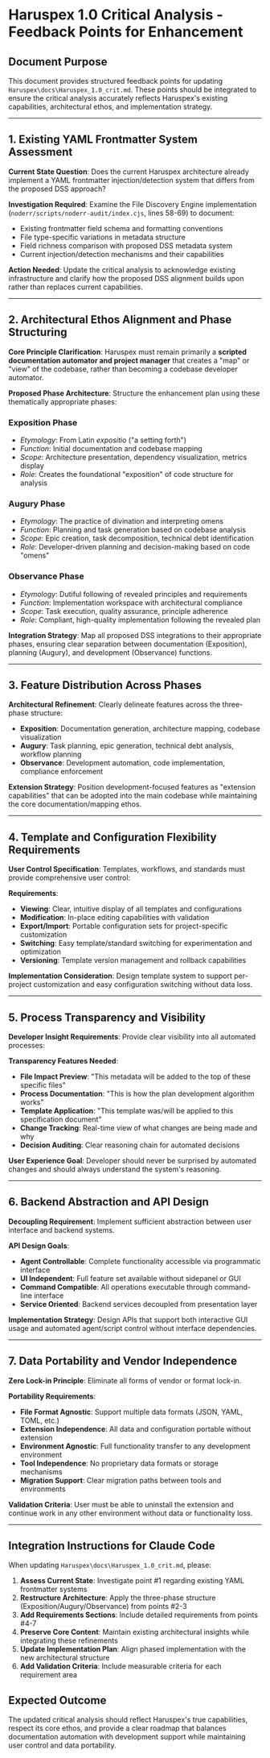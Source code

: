 # Haruspex 1.0 Critical Analysis - Feedback Points for Enhancement

## Document Purpose

This document provides structured feedback points for updating `Haruspex\docs\Haruspex_1.0_crit.md`. These points should be integrated to ensure the critical analysis accurately reflects Haruspex's existing capabilities, architectural ethos, and implementation strategy.

---

## 1. Existing YAML Frontmatter System Assessment

**Current State Question**: Does the current Haruspex architecture already implement a YAML frontmatter injection/detection system that differs from the proposed DSS approach?

**Investigation Required**: Examine the File Discovery Engine implementation (`noderr/scripts/noderr-audit/index.cjs`, lines 58-69) to document:

- Existing frontmatter field schema and formatting conventions
- File type-specific variations in metadata structure
- Field richness comparison with proposed DSS metadata system
- Current injection/detection mechanisms and their capabilities

**Action Needed**: Update the critical analysis to acknowledge existing infrastructure and clarify how the proposed DSS alignment builds upon rather than replaces current capabilities.

---

## 2. Architectural Ethos Alignment and Phase Structuring

**Core Principle Clarification**: Haruspex must remain primarily a **scripted documentation automator and project manager** that creates a "map" or "view" of the codebase, rather than becoming a codebase developer automator.

**Proposed Phase Architecture**: Structure the enhancement plan using these thematically appropriate phases:

### **Exposition Phase**

- *Etymology*: From Latin *expositio* ("a setting forth")
- *Function*: Initial documentation and codebase mapping
- *Scope*: Architecture presentation, dependency visualization, metrics display
- *Role*: Creates the foundational "exposition" of code structure for analysis

### **Augury Phase**

- *Etymology*: The practice of divination and interpreting omens
- *Function*: Planning and task generation based on codebase analysis
- *Scope*: Epic creation, task decomposition, technical debt identification
- *Role*: Developer-driven planning and decision-making based on code "omens"

### **Observance Phase**

- *Etymology*: Dutiful following of revealed principles and requirements
- *Function*: Implementation workspace with architectural compliance
- *Scope*: Task execution, quality assurance, principle adherence
- *Role*: Compliant, high-quality implementation following the revealed plan

**Integration Strategy**: Map all proposed DSS integrations to their appropriate phases, ensuring clear separation between documentation (Exposition), planning (Augury), and development (Observance) functions.

---

## 3. Feature Distribution Across Phases

**Architectural Refinement**: Clearly delineate features across the three-phase structure:

- **Exposition**: Documentation generation, architecture mapping, codebase visualization
- **Augury**: Task planning, epic generation, technical debt analysis, workflow planning  
- **Observance**: Development automation, code implementation, compliance enforcement

**Extension Strategy**: Position development-focused features as "extension capabilities" that can be adopted into the main codebase while maintaining the core documentation/mapping ethos.

---

## 4. Template and Configuration Flexibility Requirements

**User Control Specification**: Templates, workflows, and standards must provide comprehensive user control:

**Requirements**:

- **Viewing**: Clear, intuitive display of all templates and configurations
- **Modification**: In-place editing capabilities with validation
- **Export/Import**: Portable configuration sets for project-specific customization
- **Switching**: Easy template/standard switching for experimentation and optimization
- **Versioning**: Template version management and rollback capabilities

**Implementation Consideration**: Design template system to support per-project customization and easy configuration switching without data loss.

---

## 5. Process Transparency and Visibility

**Developer Insight Requirements**: Provide clear visibility into all automated processes:

**Transparency Features Needed**:

- **File Impact Preview**: "This metadata will be added to the top of these specific files"
- **Process Documentation**: "This is how the plan development algorithm works"
- **Template Application**: "This template was/will be applied to this specification document"
- **Change Tracking**: Real-time view of what changes are being made and why
- **Decision Auditing**: Clear reasoning chain for automated decisions

**User Experience Goal**: Developer should never be surprised by automated changes and should always understand the system's reasoning.

---

## 6. Backend Abstraction and API Design

**Decoupling Requirement**: Implement sufficient abstraction between user interface and backend systems.

**API Design Goals**:

- **Agent Controllable**: Complete functionality accessible via programmatic interface
- **UI Independent**: Full feature set available without sidepanel or GUI
- **Command Compatible**: All operations executable through command-line interface
- **Service Oriented**: Backend services decoupled from presentation layer

**Implementation Strategy**: Design APIs that support both interactive GUI usage and automated agent/script control without interface dependencies.

---

## 7. Data Portability and Vendor Independence

**Zero Lock-in Principle**: Eliminate all forms of vendor or format lock-in.

**Portability Requirements**:

- **File Format Agnostic**: Support multiple data formats (JSON, YAML, TOML, etc.)
- **Extension Independence**: All data and configuration portable without extension
- **Environment Agnostic**: Full functionality transfer to any development environment
- **Tool Independence**: No proprietary data formats or storage mechanisms
- **Migration Support**: Clear migration paths between tools and environments

**Validation Criteria**: User must be able to uninstall the extension and continue work in any other environment without data or functionality loss.

---

## Integration Instructions for Claude Code

When updating `Haruspex\docs\Haruspex_1.0_crit.md`, please:

1. **Assess Current State**: Investigate point #1 regarding existing YAML frontmatter systems
2. **Restructure Architecture**: Apply the three-phase structure (Exposition/Augury/Observance) from points #2-3
3. **Add Requirements Sections**: Include detailed requirements from points #4-7
4. **Preserve Core Content**: Maintain existing architectural insights while integrating these refinements
5. **Update Implementation Plan**: Align phased implementation with the new architectural structure
6. **Add Validation Criteria**: Include measurable criteria for each requirement area

## Expected Outcome

The updated critical analysis should reflect Haruspex's true capabilities, respect its core ethos, and provide a clear roadmap that balances documentation automation with development support while maintaining user control and data portability.
